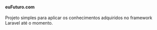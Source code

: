 <h4>euFuturo.com</h4>
<p>Projeto simples para aplicar os conhecimentos adquiridos no framework Laravel até o momento.</p>
